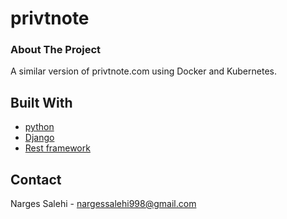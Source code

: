 # privtnote
<!-- ABOUT THE PROJECT -->
### About The Project
A similar version of privtnote.com using Docker and Kubernetes.

## Built With

* [python](https://python.org/)
* [Django](https://www.djangoproject.com/)
* [Rest framework](https://www.django-rest-framework.org/)

<!-- CONTACT -->
## Contact

Narges Salehi - nargessalehi998@gmail.com

